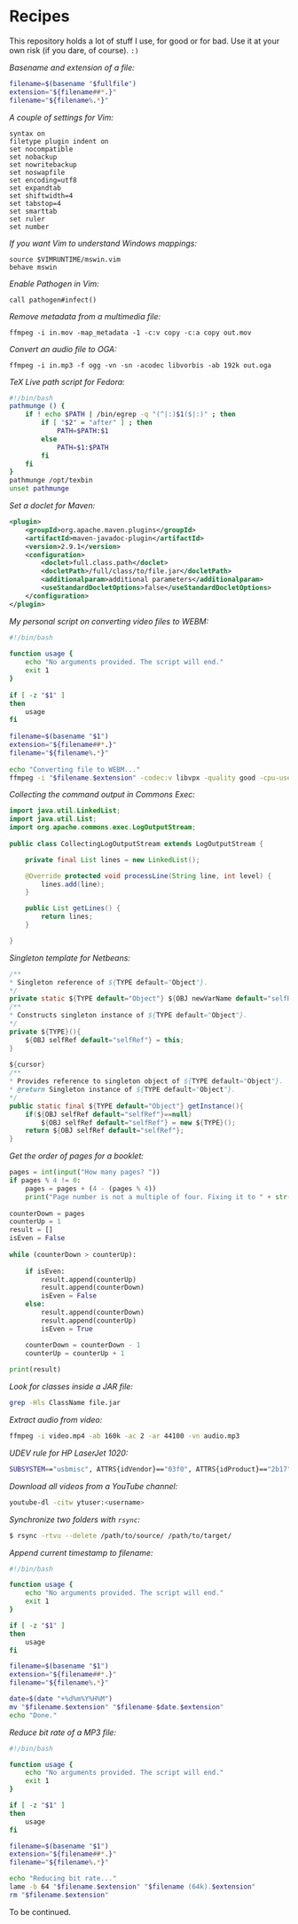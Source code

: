 # Recipes

This repository holds a lot of stuff I use, for good or for bad. Use it at your own risk (if you dare, of course). `:)`

*Basename and extension of a file:*

```bash
filename=$(basename "$fullfile")
extension="${filename##*.}"
filename="${filename%.*}"
```

*A couple of settings for Vim:*

```
syntax on
filetype plugin indent on
set nocompatible
set nobackup
set nowritebackup
set noswapfile
set encoding=utf8
set expandtab
set shiftwidth=4
set tabstop=4
set smarttab
set ruler
set number
```

*If you want Vim to understand Windows mappings:*

```
source $VIMRUNTIME/mswin.vim
behave mswin
```

*Enable Pathogen in Vim:*

```
call pathogen#infect()
```

*Remove metadata from a multimedia file:*

```
ffmpeg -i in.mov -map_metadata -1 -c:v copy -c:a copy out.mov
```

*Convert an audio file to OGA:*

```
ffmpeg -i in.mp3 -f ogg -vn -sn -acodec libvorbis -ab 192k out.oga
```

*TeX Live path script for Fedora:*

```bash
#!/bin/bash
pathmunge () {
    if ! echo $PATH | /bin/egrep -q "(^|:)$1($|:)" ; then
        if [ "$2" = "after" ] ; then
            PATH=$PATH:$1
        else
            PATH=$1:$PATH
        fi
    fi
}
pathmunge /opt/texbin
unset pathmunge
```

*Set a doclet for Maven:*

```xml
<plugin>
    <groupId>org.apache.maven.plugins</groupId>
    <artifactId>maven-javadoc-plugin</artifactId>
    <version>2.9.1</version>
    <configuration>
        <doclet>full.class.path</doclet>
        <docletPath>/full/class/to/file.jar</docletPath>
        <additionalparam>additional parameters</additionalparam>
        <useStandardDocletOptions>false</useStandardDocletOptions>
    </configuration>
</plugin>
```

*My personal script on converting video files to WEBM:*

```bash
#!/bin/bash
 
function usage {
    echo "No arguments provided. The script will end."
    exit 1
}
 
if [ -z "$1" ]
then
    usage
fi
 
filename=$(basename "$1")
extension="${filename##*.}"
filename="${filename%.*}"
 
echo "Converting file to WEBM..."
ffmpeg -i "$filename.$extension" -codec:v libvpx -quality good -cpu-used 0 -b:v 500k -qmin 10 -qmax 42 -maxrate 500k -bufsize 1000k -threads 4 -vf scale=-1:480 -codec:a libvorbis -b:a 128k "$filename.webm"
```

*Collecting the command output in Commons Exec:*

```java
import java.util.LinkedList;
import java.util.List;
import org.apache.commons.exec.LogOutputStream;
 
public class CollectingLogOutputStream extends LogOutputStream {

    private final List lines = new LinkedList();

    @Override protected void processLine(String line, int level) {
        lines.add(line);
    }

    public List getLines() {
        return lines;
    }

}
```

*Singleton template for Netbeans:*

```java
/**
* Singleton reference of ${TYPE default="Object"}.
*/
private static ${TYPE default="Object"} ${OBJ newVarName default="selfRef"};
/**
* Constructs singleton instance of ${TYPE default="Object"}.
*/
private ${TYPE}(){
    ${OBJ selfRef default="selfRef"} = this;
}
 
${cursor}
/**
* Provides reference to singleton object of ${TYPE default="Object"}.
* @return Singleton instance of ${TYPE default="Object"}.
*/
public static final ${TYPE default="Object"} getInstance(){
    if(${OBJ selfRef default="selfRef"}==null)
        ${OBJ selfRef default="selfRef"} = new ${TYPE}();
    return ${OBJ selfRef default="selfRef"};
}
```

*Get the order of pages for a booklet:*

```python
pages = int(input("How many pages? "))
if pages % 4 != 0:
    pages = pages + (4 - (pages % 4))
    print("Page number is not a multiple of four. Fixing it to " + str(pages) + ".")
 
counterDown = pages
counterUp = 1
result = []
isEven = False
 
while (counterDown > counterUp):
 
    if isEven:
        result.append(counterUp)
        result.append(counterDown)
        isEven = False
    else:
        result.append(counterDown)
        result.append(counterUp)
        isEven = True

    counterDown = counterDown - 1
    counterUp = counterUp + 1
 
print(result)
```

*Look for classes inside a JAR file:*

```bash
grep -Hls ClassName file.jar
```

*Extract audio from video:*

```bash
ffmpeg -i video.mp4 -ab 160k -ac 2 -ar 44100 -vn audio.mp3
```

*UDEV rule for HP LaserJet 1020:*

```bash
SUBSYSTEM=="usbmisc", ATTRS{idVendor}=="03f0", ATTRS{idProduct}=="2b17", RUN+="/usr/bin/hp-firmware -y3&"
```

*Download all videos from a YouTube channel:*

```bash
youtube-dl -citw ytuser:<username>
```

*Synchronize two folders with `rsync`:*

```bash
$ rsync -rtvu --delete /path/to/source/ /path/to/target/
```

*Append current timestamp to filename:*

```bash
#!/bin/bash

function usage {
    echo "No arguments provided. The script will end."
    exit 1
}

if [ -z "$1" ]
then
    usage
fi

filename=$(basename "$1")
extension="${filename##*.}"
filename="${filename%.*}"

date=$(date "+%d%m%Y%H%M")
mv "$filename.$extension" "$filename-$date.$extension"
echo "Done."
```

*Reduce bit rate of a MP3 file:*

```bash
#!/bin/bash

function usage {
    echo "No arguments provided. The script will end."
    exit 1
}

if [ -z "$1" ]
then
    usage
fi

filename=$(basename "$1")
extension="${filename##*.}"
filename="${filename%.*}"

echo "Reducing bit rate..."
lame -b 64 "$filename.$extension" "$filename (64k).$extension"
rm "$filename.$extension"
```

To be continued.
